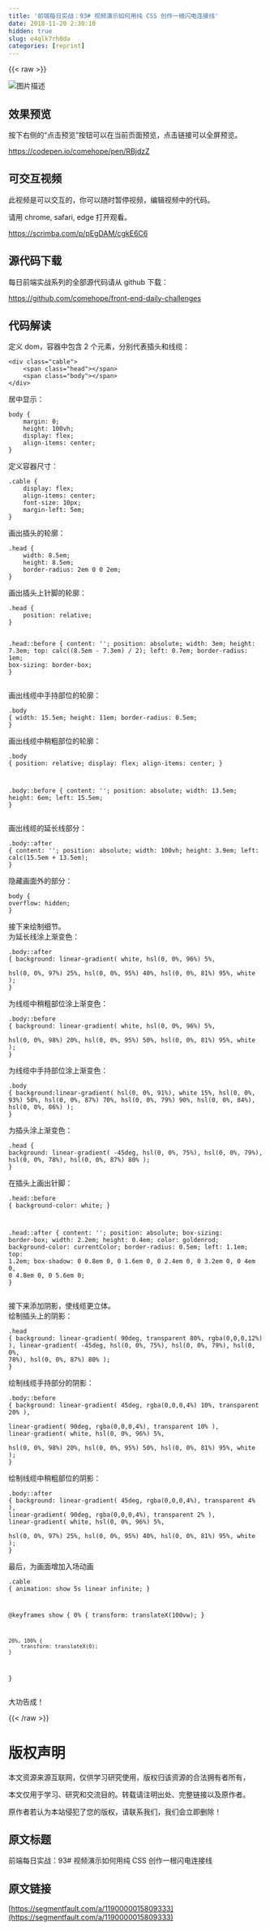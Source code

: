 ```yaml
---
title: '前端每日实战：93# 视频演示如何用纯 CSS 创作一根闪电连接线' 
date: 2018-11-20 2:30:10
hidden: true
slug: e4qlk7rh0da
categories: [reprint]
---
```


{{< raw >}}
<p><span class="img-wrap"><img data-src="/img/bVbeuTB?w=400&amp;h=300" src="https://static.alili.tech/img/bVbeuTB?w=400&amp;h=300" alt="&#x56FE;&#x7247;&#x63CF;&#x8FF0;" title="&#x56FE;&#x7247;&#x63CF;&#x8FF0;"></span></p><h2>&#x6548;&#x679C;&#x9884;&#x89C8;</h2><p>&#x6309;&#x4E0B;&#x53F3;&#x4FA7;&#x7684;&#x201C;&#x70B9;&#x51FB;&#x9884;&#x89C8;&#x201D;&#x6309;&#x94AE;&#x53EF;&#x4EE5;&#x5728;&#x5F53;&#x524D;&#x9875;&#x9762;&#x9884;&#x89C8;&#xFF0C;&#x70B9;&#x51FB;&#x94FE;&#x63A5;&#x53EF;&#x4EE5;&#x5168;&#x5C4F;&#x9884;&#x89C8;&#x3002;</p><p><a href="https://codepen.io/comehope/pen/RBjdzZ" rel="nofollow noreferrer">https://codepen.io/comehope/pen/RBjdzZ</a></p><h2>&#x53EF;&#x4EA4;&#x4E92;&#x89C6;&#x9891;</h2><p>&#x6B64;&#x89C6;&#x9891;&#x662F;&#x53EF;&#x4EE5;&#x4EA4;&#x4E92;&#x7684;&#xFF0C;&#x4F60;&#x53EF;&#x4EE5;&#x968F;&#x65F6;&#x6682;&#x505C;&#x89C6;&#x9891;&#xFF0C;&#x7F16;&#x8F91;&#x89C6;&#x9891;&#x4E2D;&#x7684;&#x4EE3;&#x7801;&#x3002;</p><p>&#x8BF7;&#x7528; chrome, safari, edge &#x6253;&#x5F00;&#x89C2;&#x770B;&#x3002;</p><p><a href="https://scrimba.com/p/pEgDAM/cgkE6C6" rel="nofollow noreferrer">https://scrimba.com/p/pEgDAM/cgkE6C6</a></p><h2>&#x6E90;&#x4EE3;&#x7801;&#x4E0B;&#x8F7D;</h2><p>&#x6BCF;&#x65E5;&#x524D;&#x7AEF;&#x5B9E;&#x6218;&#x7CFB;&#x5217;&#x7684;&#x5168;&#x90E8;&#x6E90;&#x4EE3;&#x7801;&#x8BF7;&#x4ECE; github &#x4E0B;&#x8F7D;&#xFF1A;</p><p><a href="https://github.com/comehope/front-end-daily-challenges" rel="nofollow noreferrer">https://github.com/comehope/front-end-daily-challenges</a></p><h2>&#x4EE3;&#x7801;&#x89E3;&#x8BFB;</h2><p>&#x5B9A;&#x4E49; dom&#xFF0C;&#x5BB9;&#x5668;&#x4E2D;&#x5305;&#x542B; 2 &#x4E2A;&#x5143;&#x7D20;&#xFF0C;&#x5206;&#x522B;&#x4EE3;&#x8868;&#x63D2;&#x5934;&#x548C;&#x7EBF;&#x7F06;&#xFF1A;</p><pre><code class="html">&lt;div class=&quot;cable&quot;&gt;
    &lt;span class=&quot;head&quot;&gt;&lt;/span&gt;
    &lt;span class=&quot;body&quot;&gt;&lt;/span&gt;
&lt;/div&gt;</code></pre><p>&#x5C45;&#x4E2D;&#x663E;&#x793A;&#xFF1A;</p><pre><code class="css">body {
    margin: 0;
    height: 100vh;
    display: flex;
    align-items: center;
}</code></pre><p>&#x5B9A;&#x4E49;&#x5BB9;&#x5668;&#x5C3A;&#x5BF8;&#xFF1A;</p><pre><code class="css">.cable {
    display: flex;
    align-items: center;
    font-size: 10px;
    margin-left: 5em;
}</code></pre><p>&#x753B;&#x51FA;&#x63D2;&#x5934;&#x7684;&#x8F6E;&#x5ED3;&#xFF1A;</p><pre><code class="css">.head {
    width: 8.5em;
    height: 8.5em;
    border-radius: 2em 0 0 2em;
}</code></pre><p>&#x753B;&#x51FA;&#x63D2;&#x5934;&#x4E0A;&#x9488;&#x811A;&#x7684;&#x8F6E;&#x5ED3;&#xFF1A;</p><pre><code class="css">.head {
    position: relative;
}

.head::before {
    content: &apos;&apos;;
    position: absolute;
    width: 3em;
    height: 7.3em;
    top: calc((8.5em - 7.3em) / 2);
    left: 0.7em;
    border-radius: 1em;
    box-sizing: border-box;
}</code></pre><p>&#x753B;&#x51FA;&#x7EBF;&#x7F06;&#x4E2D;&#x624B;&#x6301;&#x90E8;&#x4F4D;&#x7684;&#x8F6E;&#x5ED3;&#xFF1A;</p><pre><code class="css">.body {
    width: 15.5em;
    height: 11em;
    border-radius: 0.5em;
}</code></pre><p>&#x753B;&#x51FA;&#x7EBF;&#x7F06;&#x4E2D;&#x7A0D;&#x7C97;&#x90E8;&#x4F4D;&#x7684;&#x8F6E;&#x5ED3;&#xFF1A;</p><pre><code class="css">.body {
    position: relative;
    display: flex;
    align-items: center;
}

.body::before {
    content: &apos;&apos;;
    position: absolute;
    width: 13.5em;
    height: 6em;
    left: 15.5em;
}</code></pre><p>&#x753B;&#x51FA;&#x7EBF;&#x7F06;&#x7684;&#x5EF6;&#x957F;&#x7EBF;&#x90E8;&#x5206;&#xFF1A;</p><pre><code class="css">.body::after {
    content: &apos;&apos;;
    position: absolute;
    width: 100vh;
    height: 3.9em;
    left: calc(15.5em + 13.5em);
}</code></pre><p>&#x9690;&#x85CF;&#x753B;&#x9762;&#x5916;&#x7684;&#x90E8;&#x5206;&#xFF1A;</p><pre><code class="css">body {
    overflow: hidden;
}</code></pre><p>&#x63A5;&#x4E0B;&#x6765;&#x7ED8;&#x5236;&#x7EC6;&#x8282;&#x3002;<br>&#x4E3A;&#x5EF6;&#x957F;&#x7EBF;&#x6D82;&#x4E0A;&#x6E10;&#x53D8;&#x8272;&#xFF1A;</p><pre><code class="css">.body::after {
    background:
        linear-gradient(
            white,
            hsl(0, 0%, 96%) 5%,  
            hsl(0, 0%, 97%) 25%, 
            hsl(0, 0%, 95%) 40%, 
            hsl(0, 0%, 81%) 95%,
            white
        );
}</code></pre><p>&#x4E3A;&#x7EBF;&#x7F06;&#x4E2D;&#x7A0D;&#x7C97;&#x90E8;&#x4F4D;&#x6D82;&#x4E0A;&#x6E10;&#x53D8;&#x8272;&#xFF1A;</p><pre><code class="css">.body::before {
    background:
        linear-gradient(
            white,
            hsl(0, 0%, 96%) 5%,  
            hsl(0, 0%, 98%) 20%, 
            hsl(0, 0%, 95%) 50%, 
            hsl(0, 0%, 81%) 95%,
            white
        );
}</code></pre><p>&#x4E3A;&#x7EBF;&#x7F06;&#x4E2D;&#x624B;&#x6301;&#x90E8;&#x4F4D;&#x6D82;&#x4E0A;&#x6E10;&#x53D8;&#x8272;&#xFF1A;</p><pre><code class="css">.body {
    background:linear-gradient(
        hsl(0, 0%, 91%),
        white 15%, 
        hsl(0, 0%, 93%) 50%, 
        hsl(0, 0%, 87%) 70%,
        hsl(0, 0%, 79%) 90%,
        hsl(0, 0%, 84%), 
        hsl(0, 0%, 86%)
    );
}</code></pre><p>&#x4E3A;&#x63D2;&#x5934;&#x6D82;&#x4E0A;&#x6E10;&#x53D8;&#x8272;&#xFF1A;</p><pre><code class="css">.head {
    background:
        linear-gradient(
            -45deg, 
            hsl(0, 0%, 75%),
            hsl(0, 0%, 79%),
            hsl(0, 0%, 78%),
            hsl(0, 0%, 87%) 80%
        );
}</code></pre><p>&#x5728;&#x63D2;&#x5934;&#x4E0A;&#x753B;&#x51FA;&#x9488;&#x811A;&#xFF1A;</p><pre><code class="css">.head::before {
    background-color: white;
}

.head::after {
    content: &apos;&apos;;
    position: absolute;
    box-sizing: border-box;
    width: 2.2em;
    height: 0.4em;
    color: goldenrod;
    background-color: currentColor;
    border-radius: 0.5em;
    left: 1.1em;
    top: 1.2em;
    box-shadow: 
        0 0.8em 0,
        0 1.6em 0,
        0 2.4em 0,
        0 3.2em 0,
        0 4em 0,
        0 4.8em 0,
        0 5.6em 0;
}</code></pre><p>&#x63A5;&#x4E0B;&#x6765;&#x6DFB;&#x52A0;&#x9634;&#x5F71;&#xFF0C;&#x4F7F;&#x7EBF;&#x7F06;&#x66F4;&#x7ACB;&#x4F53;&#x3002;<br>&#x7ED8;&#x5236;&#x63D2;&#x5934;&#x4E0A;&#x7684;&#x9634;&#x5F71;&#xFF1A;</p><pre><code class="css">.head {
    background:
        linear-gradient(
            90deg, 
            transparent 80%,
            rgba(0,0,0,12%)
        ),
        linear-gradient(
            -45deg, 
            hsl(0, 0%, 75%),
            hsl(0, 0%, 79%),
            hsl(0, 0%, 78%),
            hsl(0, 0%, 87%) 80%
        );
}</code></pre><p>&#x7ED8;&#x5236;&#x7EBF;&#x7F06;&#x624B;&#x6301;&#x90E8;&#x5206;&#x7684;&#x9634;&#x5F71;&#xFF1A;</p><pre><code class="css">.body::before {
    background:
        linear-gradient(
            45deg, 
            rgba(0,0,0,4%) 10%,
            transparent 20%
        ),    
        linear-gradient(
            90deg, 
            rgba(0,0,0,4%), 
            transparent 10%
        ),
        linear-gradient(
            white,
            hsl(0, 0%, 96%) 5%,  
            hsl(0, 0%, 98%) 20%, 
            hsl(0, 0%, 95%) 50%, 
            hsl(0, 0%, 81%) 95%,
            white
        );
}</code></pre><p>&#x7ED8;&#x5236;&#x7EBF;&#x7F06;&#x4E2D;&#x7A0D;&#x7C97;&#x90E8;&#x4F4D;&#x7684;&#x9634;&#x5F71;&#xFF1A;</p><pre><code class="css">.body::after {
    background:
        linear-gradient(
            45deg, 
            rgba(0,0,0,4%),
            transparent 4%
        ),
        linear-gradient(
            90deg, 
            rgba(0,0,0,4%),
            transparent 2%
        ),
        linear-gradient(
            white,
            hsl(0, 0%, 96%) 5%,  
            hsl(0, 0%, 97%) 25%, 
            hsl(0, 0%, 95%) 40%, 
            hsl(0, 0%, 81%) 95%,
            white
        );
}</code></pre><p>&#x6700;&#x540E;&#xFF0C;&#x4E3A;&#x753B;&#x9762;&#x589E;&#x52A0;&#x5165;&#x573A;&#x52A8;&#x753B;</p><pre><code class="css">.cable {
    animation: show 5s linear infinite;
}

@keyframes show {
    0% {
        transform: translateX(100vw);
    }

    20%, 100% {
        transform: translateX(0);
    }
}</code></pre><p>&#x5927;&#x529F;&#x544A;&#x6210;&#xFF01;</p>
{{< /raw >}}

# 版权声明
本文资源来源互联网，仅供学习研究使用，版权归该资源的合法拥有者所有，

本文仅用于学习、研究和交流目的。转载请注明出处、完整链接以及原作者。

原作者若认为本站侵犯了您的版权，请联系我们，我们会立即删除！

## 原文标题
前端每日实战：93# 视频演示如何用纯 CSS 创作一根闪电连接线

## 原文链接
[https://segmentfault.com/a/1190000015809333](https://segmentfault.com/a/1190000015809333)

